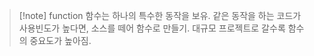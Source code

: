 >[!note] function
>함수는 하나의 특수한 동작을 보유.
>같은 동작을 하는 코드가 사용빈도가 높다면, 소스를 떼어 함수로 만들기.
>대규모 프로젝트로 갈수록 함수의 중요도가 높아짐.

